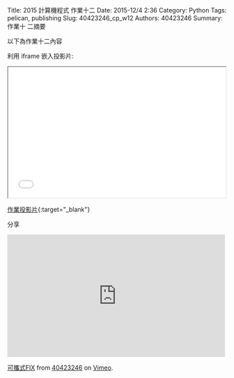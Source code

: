 Title: 2015 計算機程式 作業十二
Date: 2015-12/4 2:36
Category: Python
Tags: pelican, publishing
Slug: 40423246_cp_w12
Authors: 40423246
Summary: 作業十 二摘要

以下為作業十二內容

利用 iframe 嵌入投影片:

<iframe src="40423246_cp_w12_p.html" width="500" height="300"></iframe>

[作業投影片](40423246_cp_w12_p.html){:target="_blank"}

分享
<iframe src="https://player.vimeo.com/video/150477842" width="500" height="281" frameborder="0" webkitallowfullscreen mozallowfullscreen allowfullscreen></iframe> <p><a href="https://vimeo.com/150477842">可攜式FIX</a> from <a href="https://vimeo.com/user46241007">40423246</a> on <a href="https://vimeo.com">Vimeo</a>.</p>